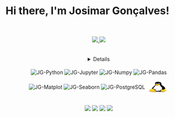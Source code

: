 
<h1>Hi there, I'm Josimar Gonçalves!</h1>
<div align="center"><br><br>
  <a href="https://github.com/JosimarGon">
  <img height="150em" src="https://github-readme-stats.vercel.app/api?username=JosimarGon&show_icons=true&theme=apprentice&include_all_commits=true&count_private=true"/>
  <img height="150em" src="https://github-readme-stats.vercel.app/api/top-langs/?username=JosimarGon&layout=compact&langs_count=7&theme=apprentice"/>    
</div>
  
<div align="center" style="display: inline_block"><br><br>
  <body>
    <details>
      <summary><h3>About me</h3></summary>
      <p>🎓  I'm graduated in agronomy </p>
      <p>👨🏻‍💻  I'm in career transition</p>
      <p>💻  I'm study data science at </p>
      <p><a href = "https://letscode.com.br/">Let's Code</a></p>
    </details>    
  </body>
</div> 
<div align="center" style="display: inline_block"><br>
  <img align="center" alt="JG-Python" height="30" width="60" src="https://cdn.jsdelivr.net/gh/devicons/devicon/icons/python/python-original-wordmark.svg" />
  <img align="center" alt="JG-Jupyter" height="30" width="60" src="https://cdn.jsdelivr.net/gh/devicons/devicon/icons/jupyter/jupyter-original-wordmark.svg" />
  <img  align="center" alt="JG-Numpy" height="30" width="60"  src="https://cdn.jsdelivr.net/gh/devicons/devicon/icons/numpy/numpy-original.svg" />
  <img align="center" alt="JG-Pandas" height="30" width="60" src="https://cdn.jsdelivr.net/gh/devicons/devicon/icons/pandas/pandas-original-wordmark.svg" />  
<div  align="center" style="display: inline_block"><br>
  <img align="center" alt="JG-Matplot" height="30" width="60" src="https://seaborn.pydata.org/_images/logo-tall-lightbg.svg" />
  <img align="center" alt="JG-Seaborn" height="30" width="60" src="https://matplotlib.org/stable/_static/logo2.svg" />
  <img align="center" alt="JG-PostgreSQL" height="30" width="60" src="https://cdn.jsdelivr.net/gh/devicons/devicon/icons/postgresql/postgresql-original-wordmark.svg" />
  <img align="center" alt="JG-PostgreSQL" height="30" width="60" src="https://raw.githubusercontent.com/devicons/devicon/master/icons/linux/linux-original.svg" />
</div>
 
 <div align="center" style="display: inline_block"><br><br>
  <a href = "mailto:pegojg@gmail.com"><img src="https://img.shields.io/badge/-Gmail-%23333?style=for-the-badge&logo=gmail&logoColor=white" target="_blank"></a>
  <a href="www.linkedin.com/in/JosimarGon" target="_blank"><img src="https://img.shields.io/badge/-LinkedIn-%23333?style=for-the-badge&logo=linkedin&logoColor=white" target="_blank"></a> 
  <a href = "https://www.kaggle.com/josimargon"><img src= "https://img.shields.io/badge/-Kaggle-%23333?style=for-the-badge&logo=K&logoColor=white" target="_blank"></a>
  <a href = ""><img src= "https://img.shields.io/badge/-beecrowd-%23333?style=for-the-badge&logo=beecrowd&logoColor=white" target="_blank"></a>

</div>
